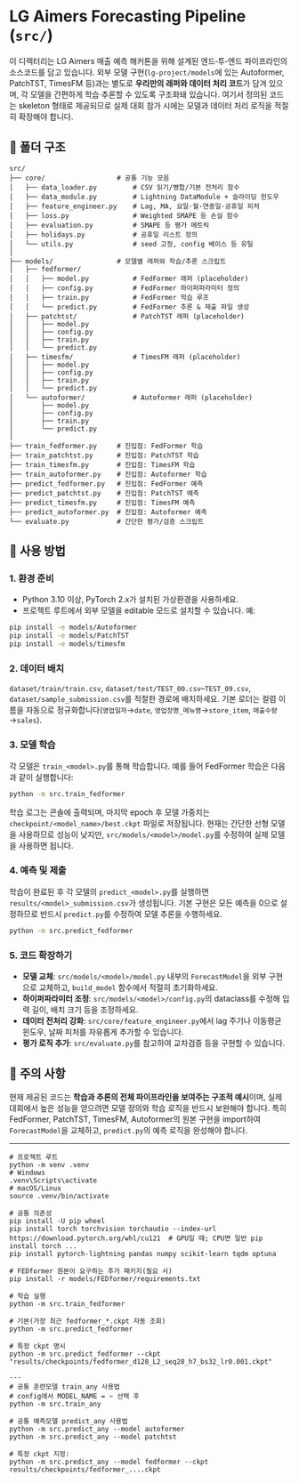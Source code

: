 # LG Aimers Forecasting Pipeline (`src/`)

이 디렉터리는 LG Aimers 매출 예측 해커톤을 위해 설계된
엔드‑투‑엔드 파이프라인의 소스코드를 담고 있습니다.  외부
모델 구현(`lg‑project/models`에 있는 Autoformer, PatchTST, TimesFM
등)과는 별도로 **우리만의 래퍼와 데이터 처리 코드**가 담겨
있으며, 각 모델을 간편하게 학습·추론할 수 있도록 구조화돼
있습니다.  여기서 정의된 코드는 skeleton 형태로 제공되므로
실제 대회 참가 시에는 모델과 데이터 처리 로직을 적절히
확장해야 합니다.

## 📂 폴더 구조

```
src/
├── core/                  # 공통 기능 모음
│   ├── data_loader.py         # CSV 읽기/병합/기본 전처리 함수
│   ├── data_module.py         # Lightning DataModule + 슬라이딩 윈도우
│   ├── feature_engineer.py    # Lag, MA, 요일·월·연중일·공휴일 피처
│   ├── loss.py                # Weighted SMAPE 등 손실 함수
│   ├── evaluation.py          # SMAPE 등 평가 메트릭
│   ├── holidays.py            # 공휴일 리스트 정의
│   └── utils.py               # seed 고정, config 베이스 등 유틸
│
├── models/                # 모델별 래퍼와 학습/추론 스크립트
│   ├── fedformer/
│   │   ├── model.py           # FedFormer 래퍼 (placeholder)
│   │   ├── config.py          # FedFormer 하이퍼파라미터 정의
│   │   ├── train.py           # FedFormer 학습 루프
│   │   └── predict.py         # FedFormer 추론 & 제출 파일 생성
│   ├── patchtst/              # PatchTST 래퍼 (placeholder)
│   │   ├── model.py
│   │   ├── config.py
│   │   ├── train.py
│   │   └── predict.py
│   ├── timesfm/               # TimesFM 래퍼 (placeholder)
│   │   ├── model.py
│   │   ├── config.py
│   │   ├── train.py
│   │   └── predict.py
│   └── autoformer/            # Autoformer 래퍼 (placeholder)
│       ├── model.py
│       ├── config.py
│       ├── train.py
│       └── predict.py
│
├── train_fedformer.py     # 진입점: FedFormer 학습
├── train_patchtst.py      # 진입점: PatchTST 학습
├── train_timesfm.py       # 진입점: TimesFM 학습
├── train_autoformer.py    # 진입점: Autoformer 학습
├── predict_fedformer.py   # 진입점: FedFormer 예측
├── predict_patchtst.py    # 진입점: PatchTST 예측
├── predict_timesfm.py     # 진입점: TimesFM 예측
├── predict_autoformer.py  # 진입점: Autoformer 예측
└── evaluate.py            # 간단한 평가/검증 스크립트
```

## 🔧 사용 방법

### 1. 환경 준비

* Python 3.10 이상, PyTorch 2.x가 설치된 가상환경을 사용하세요.
* 프로젝트 루트에서 외부 모델을 editable 모드로 설치할 수 있습니다. 예:

```bash
pip install -e models/Autoformer
pip install -e models/PatchTST
pip install -e models/timesfm
```

### 2. 데이터 배치

`dataset/train/train.csv`, `dataset/test/TEST_00.csv`–`TEST_09.csv`, `dataset/sample_submission.csv`를 적절한 경로에 배치하세요.  기본 로더는 컬럼 이름을 자동으로 정규화합니다(`영업일자`→`date`, `영업장명_메뉴명`→`store_item`, `매출수량`→`sales`).

### 3. 모델 학습

각 모델은 ``train_<model>.py``를 통해 학습합니다.  예를 들어 FedFormer 학습은 다음과 같이 실행합니다:

```bash
python -m src.train_fedformer
```

학습 로그는 콘솔에 출력되며, 마지막 epoch 후 모델 가중치는 `checkpoint/<model_name>/best.ckpt` 파일로 저장됩니다.  현재는 간단한 선형 모델을 사용하므로 성능이 낮지만, `src/models/<model>/model.py`를 수정하여 실제 모델을 사용하면 됩니다.

### 4. 예측 및 제출

학습이 완료된 후 각 모델의 `predict_<model>.py`를 실행하면 `results/<model>_submission.csv`가 생성됩니다.  기본 구현은 모든 예측을 0으로 설정하므로 반드시 `predict.py`를 수정하여 모델 추론을 수행하세요.

```bash
python -m src.predict_fedformer
```

### 5. 코드 확장하기

* **모델 교체**: `src/models/<model>/model.py` 내부의 `ForecastModel`을 외부 구현으로 교체하고, `build_model` 함수에서 적절히 초기화하세요.
* **하이퍼파라미터 조정**: `src/models/<model>/config.py`의 dataclass를 수정해 입력 길이, 배치 크기 등을 조정하세요.
* **데이터 전처리 강화**: `src/core/feature_engineer.py`에서 lag 주기나 이동평균 윈도우, 날짜 피처를 자유롭게 추가할 수 있습니다.
* **평가 로직 추가**: `src/evaluate.py`를 참고하여 교차검증 등을 구현할 수 있습니다.

## 📢 주의 사항

현재 제공된 코드는 **학습과 추론의 전체 파이프라인을 보여주는 구조적 예시**이며, 실제 대회에서 높은 성능을 얻으려면 모델 정의와 학습 로직을 반드시 보완해야 합니다.  특히 FedFormer, PatchTST, TimesFM, Autoformer의 원본 구현을 import하여 `ForecastModel`을 교체하고, `predict.py`의 예측 로직을 완성해야 합니다.


---
```
# 프로젝트 루트
python -m venv .venv
# Windows
.venv\Scripts\activate
# macOS/Linux
source .venv/bin/activate

# 공통 의존성
pip install -U pip wheel
pip install torch torchvision torchaudio --index-url https://download.pytorch.org/whl/cu121  # GPU일 때; CPU면 일반 pip install torch ...
pip install pytorch-lightning pandas numpy scikit-learn tqdm optuna

# FEDformer 원본이 요구하는 추가 패키지(필요 시)
pip install -r models/FEDformer/requirements.txt

# 학습 실행
python -m src.train_fedformer

# 기본(가장 최근 fedformer_*.ckpt 자동 조회)
python -m src.predict_fedformer

# 특정 ckpt 명시
python -m src.predict_fedformer --ckpt "results/checkpoints/fedformer_d128_L2_seq28_h7_bs32_lr0.001.ckpt"

---
# 공통 훈련모델 train_any 사용법
# config에서 MODEL_NAME = ~ 선택 후
python -m src.train_any

# 공통 예측모델 predict_any 사용법
python -m src.predict_any --model autoformer
python -m src.predict_any --model patchtst

# 특정 ckpt 지정:
python -m src.predict_any --model fedformer --ckpt results/checkpoints/fedformer_....ckpt   
```

